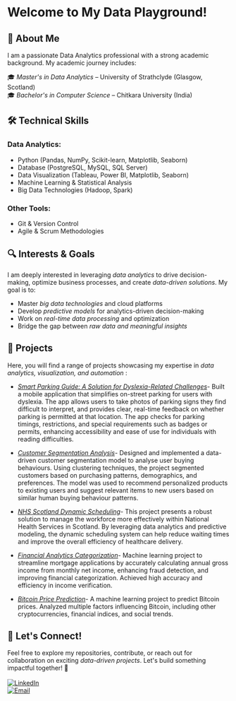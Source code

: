 # Welcome to My Data Playground!

## 👋 About Me
I am a passionate Data Analytics professional with a strong academic background. My academic journey includes:

🎓 *Master's in Data Analytics* – University of Strathclyde (Glasgow, Scotland)  
🎓 *Bachelor's in Computer Science* – Chitkara University (India)

## 🛠️ Technical Skills

### Data Analytics:
- Python (Pandas, NumPy, Scikit-learn, Matplotlib, Seaborn)
- Database (PostgreSQL, MySQL, SQL Server)
- Data Visualization (Tableau, Power BI, Matplotlib, Seaborn)
- Machine Learning & Statistical Analysis
- Big Data Technologies (Hadoop, Spark)

### Other Tools:
- Git & Version Control
- Agile & Scrum Methodologies

## 🔍 Interests & Goals
I am deeply interested in leveraging *data analytics* to drive decision-making, optimize business processes, and create *data-driven solutions*. My goal is to:
- Master *big data technologies* and cloud platforms
- Develop *predictive models* for analytics-driven decision-making
- Work on *real-time data processing* and optimization
- Bridge the gap between *raw data and meaningful insights*

## 📌 Projects
Here, you will find a range of projects showcasing my expertise in *data analytics, visualization, and automation* :

- *[Smart Parking Guide: A Solution for Dyslexia-Related Challenges](https://github.com/eitikasharma/ParkingApp)-* Built a mobile application that simplifies on-street parking for users with dyslexia. The app allows users to take photos of parking signs they find difficult to interpret, and provides clear, real-time feedback on whether parking is permitted at that location. The app checks for parking timings, restrictions, and special requirements such as badges or permits, enhancing accessibility and ease of use for individuals with reading difficulties.

  
- *[Customer Segmentation Analysis](https://github.com/eitikasharma/Customer-Segmentation-Analysis)-* Designed and implemented a data-driven customer segmentation model to analyse user buying behaviours. Using clustering techniques, the project segmented customers based on purchasing patterns, demographics, and preferences. The model was used to recommend personalized products to existing users and suggest relevant items to new users based on similar human buying behaviour patterns.

  
- *[NHS Scotland Dynamic Scheduling](https://github.com/eitikasharma/NHS-Scotland-Dynamic-Scheduling)-* This project presents a robust solution to manage the workforce more effectively within National Health Services in Scotland. By leveraging data analytics and predictive modeling, the dynamic scheduling system can help reduce waiting times and improve the overall efficiency of healthcare delivery.<br/>
  
- *[Financial Analytics Categorization](https://github.com/eitikasharma/Financial-Analytics-Categorization-Project)-* Machine learning project to streamline mortgage applications by accurately calculating annual gross income from monthly net income, enhancing fraud detection, and improving financial categorization. Achieved high accuracy and efficiency in income verification.<br/>

- *[Bitcoin Price Prediction](https://github.com/eitikasharma/Bitcoin-Price-Prediction-ML)-* A machine learning project to predict Bitcoin prices. Analyzed multiple factors influencing Bitcoin, including other cryptocurrencies, financial indices, and social trends. <br/>

## 🤝 Let's Connect!
Feel free to explore my repositories, contribute, or reach out for collaboration on exciting *data-driven projects*. Let's build something impactful together! 🚀</br></br>
[![LinkedIn](https://img.shields.io/badge/LinkedIn-Connect-blue?style=flat&logo=linkedin)](https://www.linkedin.com/in/eitikasharma/)</br>
[![Email](https://img.shields.io/badge/Email-Contact-blue?style=flat&logo=gmail)](mailto:eitikasharmauk.com)

